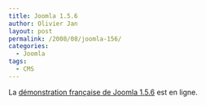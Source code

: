 ```yaml
---
title: Joomla 1.5.6
author: Olivier Jan
layout: post
permalink: /2008/08/joomla-156/
categories:
  - Joomla
tags:
  - CMS
--- 
```


La [démonstration française de Joomla 1.5.6][1] est en ligne.

 [1]: /demo/joomla